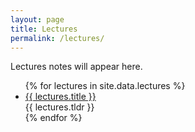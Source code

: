 ```yaml
---
layout: page
title: Lectures
permalink: /lectures/
---
```


Lectures notes will appear here.

<!--
This page contains link to the lectures slides for the semester. Clicking the title of the week's lecture will go to a PDF, embedded in the your browser. 

The bottom right icons link to the Github directory for the lecture (<i class="fab fa-github"></i>), the R Markdown document for the lecture (<i class="fab fa-r-project"></i>), and a PDF, embedded on Github, for the lecture (<i class="fas fa-file-pdf"></i>).
-->

<ul id="archive">
{% for lectures in site.data.lectures %}
      <li class="archiveposturl">
        <span><a href="{{ site.url }}/{{ lectures.dirname }}/{{ lectures.filename }}.pdf">{{ lectures.title }}</a></span><br>
<span class = "postlower">
<!-- <strong>tl;dr:</strong> -->{{ lectures.tldr }}</span>
<strong style="font-size:100%; font-family: 'Titillium Web', sans-serif; float:right; padding-right: .5em">
<!--
	<a href="https://github.com/{{ site.githubdir}}/tree/master/{{ lectures.dirname }}"><i class="fab fa-github"></i></a>&nbsp;&nbsp;
	<a href="https://github.com/{{ site.githubdir}}/tree/master/{{ lectures.dirname }}/{{ lectures.filename}}.Rmd"><i class="fab fa-r-project"></i></a>&nbsp;&nbsp;
	<a href="https://github.com/{{ site.githubdir}}/blob/master/{{ lectures.dirname }}/{{ lectures.filename}}.pdf"><i class="fas fa-file-pdf"></i></a>
-->
</strong> 
      </li>
{% endfor %}
</ul>
